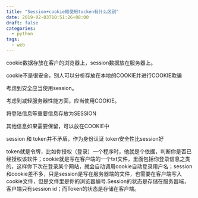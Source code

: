 ```yaml
---
title: "Session+cookie和使用tocken有什么区别"
date: 2019-02-03T10:51:26+08:00
draft: false
categories:
  - python
tags:
  - web
---
```


cookie数据存放在客户的浏览器上，session数据放在服务器上。
<!--more-->
cookie不是很安全，别人可以分析存放在本地的COOKIE并进行COOKIE欺骗

考虑到安全应当使用session。

考虑到减轻服务器性能方面，应当使用COOKIE。

将登陆信息等重要信息存放为SESSION

其他信息如果需要保留，可以放在COOKIE中

session 和 token并不矛盾，作为身份认证 token安全性比session好

token就是令牌，比如你授权（登录）一个程序时，他就是个依据，判断你是否已经授权该软件；cookie就是写在客户端的一个txt文件，里面包括你登录信息之类的，这样你下次在登录某个网站，就会自动调用cookie自动登录用户名；session和cookie差不多，只是session是写在服务器端的文件，也需要在客户端写入cookie文件，但是文件里是你的浏览器编号.Session的状态是存储在服务器端，客户端只有session id；而Token的状态是存储在客户端。